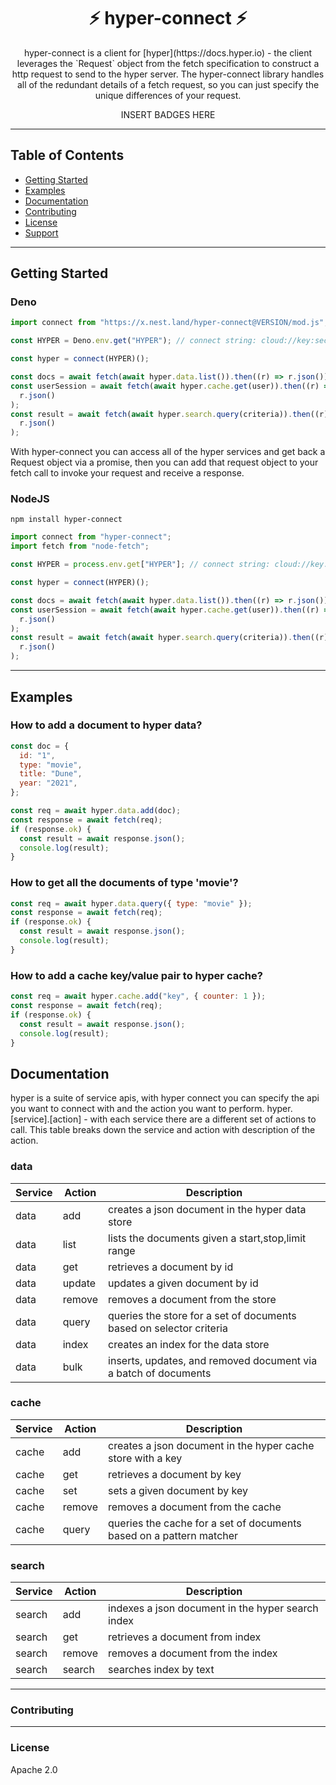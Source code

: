 <h1 align="center">⚡️ hyper-connect ⚡️</h1>
<p align="center">
hyper-connect is a client for [hyper](https://docs.hyper.io) - the client leverages the `Request` object from the fetch specification to construct a http request to send to the hyper server. The hyper-connect library handles all of the redundant details of a fetch request, so you can just specify the unique differences of your request.
</p>
<p align="center">
INSERT BADGES HERE
</p>

---

## Table of Contents

- [Getting Started](#getting-started)
- [Examples](#examples)
- [Documentation](#documentation)
- [Contributing](#contributing)
- [License](#license)
- [Support](#support)

---

## Getting Started

### Deno

```js
import connect from "https://x.nest.land/hyper-connect@VERSION/mod.js";

const HYPER = Deno.env.get("HYPER"); // connect string: cloud://key:secret@cloud.hyper.io/:app

const hyper = connect(HYPER)();

const docs = await fetch(await hyper.data.list()).then((r) => r.json());
const userSession = await fetch(await hyper.cache.get(user)).then((r) =>
  r.json()
);
const result = await fetch(await hyper.search.query(criteria)).then((r) =>
  r.json()
);
```

With hyper-connect you can access all of the hyper services and get back a
Request object via a promise, then you can add that request object to your fetch
call to invoke your request and receive a response.

### NodeJS

`npm install hyper-connect`

```js
import connect from "hyper-connect";
import fetch from "node-fetch";

const HYPER = process.env.get["HYPER"]; // connect string: cloud://key:secret@cloud.hyper.io/:app

const hyper = connect(HYPER)();

const docs = await fetch(await hyper.data.list()).then((r) => r.json());
const userSession = await fetch(await hyper.cache.get(user)).then((r) =>
  r.json()
);
const result = await fetch(await hyper.search.query(criteria)).then((r) =>
  r.json()
);
```

---

## Examples

### How to add a document to hyper data?

```js
const doc = {
  id: "1",
  type: "movie",
  title: "Dune",
  year: "2021",
};

const req = await hyper.data.add(doc);
const response = await fetch(req);
if (response.ok) {
  const result = await response.json();
  console.log(result);
}
```

### How to get all the documents of type 'movie'?

```js
const req = await hyper.data.query({ type: "movie" });
const response = await fetch(req);
if (response.ok) {
  const result = await response.json();
  console.log(result);
}
```

### How to add a cache key/value pair to hyper cache?

```js
const req = await hyper.cache.add("key", { counter: 1 });
const response = await fetch(req);
if (response.ok) {
  const result = await response.json();
  console.log(result);
}
```

## Documentation

hyper is a suite of service apis, with hyper connect you can specify the api you
want to connect with and the action you want to perform.
hyper.[service].[action] - with each service there are a different set of
actions to call. This table breaks down the service and action with description
of the action.

### data

| Service | Action | Description                                                         |
| ------- | ------ | ------------------------------------------------------------------- |
| data    | add    | creates a json document in the hyper data store                     |
| data    | list   | lists the documents given a start,stop,limit range                  |
| data    | get    | retrieves a document by id                                          |
| data    | update | updates a given document by id                                      |
| data    | remove | removes a document from the store                                   |
| data    | query  | queries the store for a set of documents based on selector criteria |
| data    | index  | creates an index for the data store                                 |
| data    | bulk   | inserts, updates, and removed document via a batch of documents     |

### cache

| Service | Action | Description                                                         |
| ------- | ------ | ------------------------------------------------------------------- |
| cache   | add    | creates a json document in the hyper cache store with a key         |
| cache   | get    | retrieves a document by key                                         |
| cache   | set    | sets a given document by key                                        |
| cache   | remove | removes a document from the cache                                   |
| cache   | query  | queries the cache for a set of documents based on a pattern matcher |

### search

| Service | Action | Description                                       |
| ------- | ------ | ------------------------------------------------- |
| search  | add    | indexes a json document in the hyper search index |
| search  | get    | retrieves a document from index                   |
| search  | remove | removes a document from the index                 |
| search  | search | searches index by text                            |

---

### Contributing

---

### License

Apache 2.0
